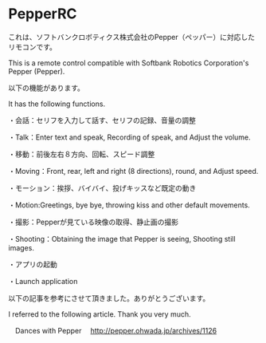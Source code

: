 # PepperRC

これは、ソフトバンクロボティクス株式会社のPepper（ペッパー）に対応したリモコンです。

This is a remote control compatible with Softbank Robotics Corporation's Pepper (Pepper).


以下の機能があります。

It has the following functions.


・会話：セリフを入力して話す、セリフの記録、音量の調整

・Talk：Enter text and speak, Recording of speak, and Adjust the volume.


・移動：前後左右８方向、回転、スピード調整

・Moving：Front, rear, left and right (8 directions), round, and Adjust speed.


・モーション：挨拶、バイバイ、投げキッスなど既定の動き

・Motion:Greetings, bye bye, throwing kiss and other default movements.


・撮影：Pepperが見ている映像の取得、静止画の撮影

・Shooting：Obtaining the image that Pepper is seeing, Shooting still images.


・アプリの起動

・Launch application


以下の記事を参考にさせて頂きました。ありがとうございます。

I referred to the following article. Thank you very much.


　Dances with Pepper
　http://pepper.ohwada.jp/archives/1126
 
